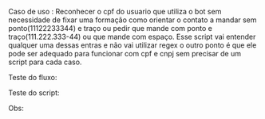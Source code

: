 Caso de uso : Reconhecer o cpf do usuario que utiliza o bot sem necessidade de fixar uma formação como orientar o contato a mandar sem ponto(11122233344) e traço ou pedir que mande com ponto e traço(111.222.333-44) ou que mande com espaço. Esse script vai entender qualquer uma dessas entras e não vai utilizar regex o outro ponto é que ele pode ser adequado para funcionar com cpf e cnpj sem precisar de um script para cada caso.



Teste do fluxo:

Teste do script:

Obs: